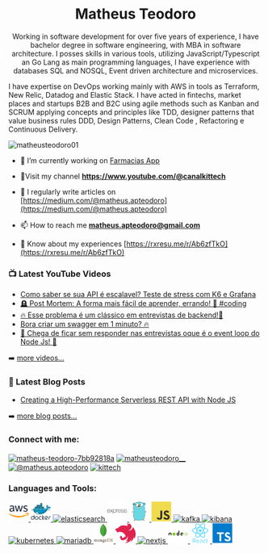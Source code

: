 <h1 align="center">Matheus Teodoro</h1>
<p align="center">Working in software development for over five years of experience, I have bachelor degree in software engineering, with MBA in software architecture. I posses skills in various tools, utilizing JavaScript/Typescript an Go Lang as main programming languages, I have experience with databases SQL and NOSQL, Event driven architecture and microservices. 

I have expertise on DevOps working mainly with AWS in tools as Terraform, New Relic, Datadog and Elastic Stack. I have acted in fintechs,  market places and startups B2B and B2C using agile methods such as Kanban and SCRUM applying concepts and principles like TDD, designer patterns that value business rules DDD, Design Patterns, Clean Code , Refactoring e Continuous Delivery.</p>

<p align="left"> <img src="https://komarev.com/ghpvc/?username=matheusteodoro01&label=Profile%20views&color=0e75b6&style=flat" alt="matheusteodoro01" /> </p>

- 🔭 I’m currently working on [Farmacias App](https://www.farmaciasapp.com.br)

- 🌱Visit my channel **https://www.youtube.com/@canalkittech**

- 📝 I regularly write articles on [https://medium.com/@matheus.apteodoro](https://medium.com/@matheus.apteodoro)

- 📫 How to reach me **matheus.apteodoro@gmail.com**

- 📄 Know about my experiences [https://rxresu.me/r/Ab6zfTkO](https://rxresu.me/r/Ab6zfTkO)

### 📺 Latest YouTube Videos
<!-- YOUTUBE:START -->
- [Como saber se sua API é escalavel? Teste de stress com K6 e Grafana](https://www.youtube.com/watch?v=8I9csmp82qI)
- [🪦 Post Mortem: A forma mais fácil de aprender, errando! 😬 #coding](https://www.youtube.com/watch?v=F_O8CmJOwss)
- [🔥 Esse problema é um clássico em entrevistas de backend!😬](https://www.youtube.com/watch?v=pOTyYvVxIAg)
- [Bora criar um swagger em 1 minuto? 🔥](https://www.youtube.com/watch?v=6trIYDKsiPQ)
- [🥶 Chega de ficar sem responder nas entrevistas oque é o event loop do Node Js! 🔄](https://www.youtube.com/watch?v=HV5C5WipwjI)
<!-- YOUTUBE:END -->

➡️ [more videos...](https://www.youtube.com/@canalkittech)

### 📕 Latest Blog Posts
<!-- BLOG-POST-LIST:START -->
- [Creating a High-Performance Serverless REST API with Node JS](https://medium.com/@matheus.apteodoro/creating-a-high-performance-serverless-rest-api-with-node-js-248d1ff30a3a?source=rss-265e03754e37------2)
<!-- BLOG-POST-LIST:END -->

➡️ [more blog posts...](https://medium.com/@matheus.apteodoro)

<h3 align="left">Connect with me:</h3>
<p align="left">
<a href="https://linkedin.com/in/matheus-teodoro-7bb92818a" target="blank"><img align="center" src="https://raw.githubusercontent.com/rahuldkjain/github-profile-readme-generator/master/src/images/icons/Social/linked-in-alt.svg" alt="matheus-teodoro-7bb92818a" height="30" width="40" /></a>
<a href="https://instagram.com/matheusteodoro__" target="blank"><img align="center" src="https://raw.githubusercontent.com/rahuldkjain/github-profile-readme-generator/master/src/images/icons/Social/instagram.svg" alt="matheusteodoro__" height="30" width="40" /></a>
<a href="https://medium.com/@matheus.apteodoro" target="blank"><img align="center" src="https://raw.githubusercontent.com/rahuldkjain/github-profile-readme-generator/master/src/images/icons/Social/medium.svg" alt="@matheus.apteodoro" height="30" width="40" /></a>
<a href="https://www.youtube.com/@canalkittech" target="blank"><img align="center" src="https://raw.githubusercontent.com/rahuldkjain/github-profile-readme-generator/master/src/images/icons/Social/youtube.svg" alt="kittech" height="30" width="40" /></a>
</p>

<h3 align="left">Languages and Tools:</h3>
<p align="left"> <a href="https://aws.amazon.com" target="_blank" rel="noreferrer"> <img src="https://raw.githubusercontent.com/devicons/devicon/master/icons/amazonwebservices/amazonwebservices-original-wordmark.svg" alt="aws" width="40" height="40"/> </a> <a href="https://www.docker.com/" target="_blank" rel="noreferrer"> <img src="https://raw.githubusercontent.com/devicons/devicon/master/icons/docker/docker-original-wordmark.svg" alt="docker" width="40" height="40"/> </a> <a href="https://www.elastic.co" target="_blank" rel="noreferrer"> <img src="https://www.vectorlogo.zone/logos/elastic/elastic-icon.svg" alt="elasticsearch" width="40" height="40"/> </a> <a href="https://expressjs.com" target="_blank" rel="noreferrer"> <img src="https://raw.githubusercontent.com/devicons/devicon/master/icons/express/express-original-wordmark.svg" alt="express" width="40" height="40"/> </a> <a href="https://golang.org" target="_blank" rel="noreferrer"> <img src="https://raw.githubusercontent.com/devicons/devicon/master/icons/go/go-original.svg" alt="go" width="40" height="40"/> </a> <a href="https://developer.mozilla.org/en-US/docs/Web/JavaScript" target="_blank" rel="noreferrer"> <img src="https://raw.githubusercontent.com/devicons/devicon/master/icons/javascript/javascript-original.svg" alt="javascript" width="40" height="40"/> </a> <a href="https://kafka.apache.org/" target="_blank" rel="noreferrer"> <img src="https://www.vectorlogo.zone/logos/apache_kafka/apache_kafka-icon.svg" alt="kafka" width="40" height="40"/> </a> <a href="https://www.elastic.co/kibana" target="_blank" rel="noreferrer"> <img src="https://www.vectorlogo.zone/logos/elasticco_kibana/elasticco_kibana-icon.svg" alt="kibana" width="40" height="40"/> </a> <a href="https://kubernetes.io" target="_blank" rel="noreferrer"> <img src="https://www.vectorlogo.zone/logos/kubernetes/kubernetes-icon.svg" alt="kubernetes" width="40" height="40"/> </a> <a href="https://mariadb.org/" target="_blank" rel="noreferrer"> <img src="https://www.vectorlogo.zone/logos/mariadb/mariadb-icon.svg" alt="mariadb" width="40" height="40"/> </a> <a href="https://www.mongodb.com/" target="_blank" rel="noreferrer"> <img src="https://raw.githubusercontent.com/devicons/devicon/master/icons/mongodb/mongodb-original-wordmark.svg" alt="mongodb" width="40" height="40"/> </a> <a href="https://nestjs.com/" target="_blank" rel="noreferrer"> <img src="https://raw.githubusercontent.com/devicons/devicon/master/icons/nestjs/nestjs-plain.svg" alt="nestjs" width="40" height="40"/> </a> <a href="https://nextjs.org/" target="_blank" rel="noreferrer"> <img src="https://cdn.worldvectorlogo.com/logos/nextjs-2.svg" alt="nextjs" width="40" height="40"/> </a> <a href="https://nodejs.org" target="_blank" rel="noreferrer"> <img src="https://raw.githubusercontent.com/devicons/devicon/master/icons/nodejs/nodejs-original-wordmark.svg" alt="nodejs" width="40" height="40"/> </a> <a href="https://reactjs.org/" target="_blank" rel="noreferrer"> <img src="https://raw.githubusercontent.com/devicons/devicon/master/icons/react/react-original-wordmark.svg" alt="react" width="40" height="40"/> </a> <a href="https://www.typescriptlang.org/" target="_blank" rel="noreferrer"> <img src="https://raw.githubusercontent.com/devicons/devicon/master/icons/typescript/typescript-original.svg" alt="typescript" width="40" height="40"/> </a> </p>
